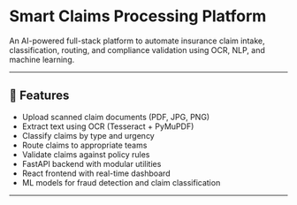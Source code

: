 # Smart Claims Processing Platform

An AI-powered full-stack platform to automate insurance claim intake, classification, routing, and compliance validation using OCR, NLP, and machine learning.

---

## 🚀 Features

- Upload scanned claim documents (PDF, JPG, PNG)
- Extract text using OCR (Tesseract + PyMuPDF)
- Classify claims by type and urgency
- Route claims to appropriate teams
- Validate claims against policy rules
- FastAPI backend with modular utilities
- React frontend with real-time dashboard
- ML models for fraud detection and claim classification

---



